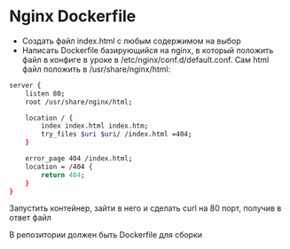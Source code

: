 # Nginx Dockerfile

- Создать файл index.html с любым содержимом на выбор
- Написать Dockerfile базирующийся на nginx, в который положить файл в конфиге в уроке в /etc/nginx/conf.d/default.conf. Сам html файл положить в /usr/share/nginx/html:

```bash
server {
    listen 80;
    root /usr/share/nginx/html;

    location / {
        index index.html index.htm;
        try_files $uri $uri/ /index.html =404;
    }

    error_page 404 /index.html;
    location = /404 {
        return 404;
    }
}
```

Запустить контейнер, зайти в него и сделать curl на 80 порт, получив в ответ файл

В репозитории должен быть Dockerfile для сборки
